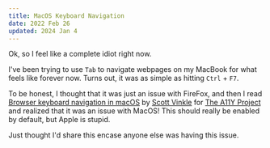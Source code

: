 ```yaml
---
title: MacOS Keyboard Navigation 
date: 2022 Feb 26
updated: 2024 Jan 4
---
```

Ok, so I feel like a complete idiot right now.

I've been trying to use `Tab` to navigate webpages on my MacBook for what feels like forever now. Turns out, it was as simple as hitting `Ctrl` + `F7`.

To be honest, I thought that it was just an issue with FireFox, and then I read [Browser keyboard navigation in macOS](https://www.a11yproject.com/posts/macos-browser-keyboard-navigation/) by [Scott Vinkle](https://scottvinkle.me/) for [The A11Y Project](https://www.a11yproject.com/) and realized that it was an issue with MacOS! This should really be enabled by default, but Apple is stupid.

Just thought I'd share this encase anyone else was having this issue.
